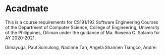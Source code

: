 # Acadmate

This is a course requirements for CS191/192 Software Engineering Courses of the Department of Computer Science, College of Engineering, University of the Philippines, Diliman under the guidance of Ma. Rowena C. Solamo for AY 2020-2021.

Dimayuga, Paul
Sumulong, Nadinne
Tan, Angela Shannen
Tiangco, Andrei
